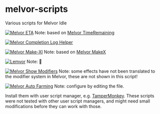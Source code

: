 # melvor-scripts
Various scripts for Melvor Idle

[![Melvor ETA](https://img.shields.io/badge/dynamic/json?label=Melvor%20ETA&query=version&prefix=v&url=https%3A%2F%2Fgreasyfork.org%2Fscripts%2F415592.json)](https://greasyfork.org/en/scripts/415592-melvor-eta)
Note: based on [Melvor TimeRemaining](https://greasyfork.org/en/scripts/400936-melvor-timeremaining)

[![Melvor Completion Log Helper](https://img.shields.io/badge/dynamic/json?label=Melvor%20Completion%20Log%20Helper&query=version&prefix=v&url=https%3A%2F%2Fgreasyfork.org%2Fscripts%2F405082.json)](https://greasyfork.org/en/scripts/405082-melvor-completion-log-helper)

[![Melvor Make-XI](https://img.shields.io/badge/dynamic/json?label=Melvor%20Make-XI&query=version&prefix=v&url=https%3A%2F%2Fgreasyfork.org%2Fscripts%2F423057.json)](https://greasyfork.org/en/scripts/423057-melvor-make-xi)
Note: based on [Melvor MakeX](https://greasyfork.org/en/scripts/408741-melvor-makex)

[![Lemvor](https://img.shields.io/badge/dynamic/json?label=Lemvor&query=version&prefix=v&url=https%3A%2F%2Fgreasyfork.org%2Fscripts%2F423027.json)](https://greasyfork.org/en/scripts/423027-lemvor)
Note: 🍋

[![Melvor Show Modifiers](https://img.shields.io/badge/dynamic/json?label=Melvor%20Show%20Modifiers&query=version&prefix=v&url=https%3A%2F%2Fgreasyfork.org%2Fscripts%2F423121.json)](https://greasyfork.org/en/scripts/423121-melvor-show-modifiers)
Note: some effects have not been translated to the modifier system in Melvor, these are not shown in this script!

[![Melvor Auto Farming](https://img.shields.io/badge/dynamic/json?label=Melvor%20Auto%20Farming&query=version&prefix=v&url=https%3A%2F%2Fgreasyfork.org%2Fscripts%2F419699.json)](https://greasyfork.org/en/scripts/419699-melvor-auto-farming)
Note: configure by editing the file.

Install them with user script manager, e.g. [TamperMonkey](https://www.tampermonkey.net/). These scripts were not tested with other user script managers, and might need small modifications before they can work with those.

